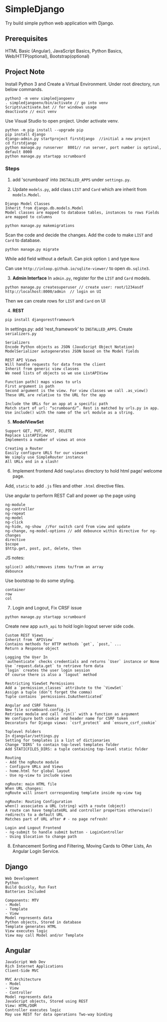 # SimpleDjango
Try build simple python web application with Django.

## Prerequisites
HTML Basic (Angular), JavaScript Basics, Python Basics, Web/HTTP(optional), Bootstrap(optional)

## Project Note
Install Python 3 and Create a Virtual Environment. Under root directory, run below commands.
```
python3 -m venv simpledjangoenv
. simpledjangoenv/bin/activate // go into venv
Scripts\activate.bat // for windows usage
deactivate // exit venv
```
Use Visual Studio to open project. Under activate venv.
```
python -m pip install --upgrade pip
pip install django
django-admin.py startproject firstdjango  //initial a new project
cd firstdjango
python manage.py runserver  8001// run server, port number is optinal, default 8000
python manage.py startapp scrumboard
```

### Steps
1. add 'scrumboard' into `INSTALLED_APPS` under `settings.py`.

2. Update `models.py`, add class `LIST` and `Card` which are inherit from `models.Model`.
```
Django Model Classes
Inherit from django.db.models.Model
Model classes are mapped to database tables, instances to rows Fields are mapped to columns
```
```
python manage.py makemigrations
```
Scan the code and decide the changes. Add the code to make `LIST` and `Card`  to database.
```
python manage.py migrate
```
While add field without a default. Can pick option `1` and type `None`

Can use `http://inloop.github.io/sqlite-viewer/` to open `db.sqlite3`.

3. **Admin Interface** In `admin.py`, register for the `LIST` and `Card` models.
```
python manage.py createsuperuser // create user: root/1234asdf
http://localhost:8000/admin  // login on UI
```
Then we can create rows for `LIST` and `Card` on UI

4. **REST**
```
pip install djangorestframework
```
In settings.py: add ‘rest_framework’ to `INSTALLED_APPS`. Create `serializers.py`
```
Serializers
Encode Python objects as JSON (JavaScript Object Notation) 
ModelSerializer autogenerates JSON based on the Model fields

REST API Views
Will handle requests for data from the client 
Inherit from generic view classes
We need lists of objects so we use ListAPIView
```

```
Function path() maps views to urls
First argument is path
Second argument is the view. For view classes we call .as_view() 
These URL are relative to the URL for the app

Include the URLs for an app at a specific path
Match start of url: “scrumboard/”. Rest is matched by urls.py in app. 
Use include() with the name of the url module as a string.
```

5. **ModelViewSet**
```
Support GET, PUT, POST, DELETE 
Replace ListAPIView
Implements a number of views at once

Creating a Router
Easily configure URLS for our viewset 
We simply use SimpleRouter instance 
All URLs end in a slash!
```

6.  Implement frontend
Add `templates` directory to hold html page/ welcome page.

Add, `static` to add `.js` files and other `.html` directive files.

Use angular to perform REST Call and power up the page using
```
ng-module
ng-controller
ng-repeat
ng-model
ng-click
ng-hide, ng-show  //For switch card from view and update
ng-change, ng-model-options // add debounce within directive for ng-changes
directive
$scope
$http.get, post, put, delete, then
```

JS notes:
```$xslt
splice() adds/removes items to/from an array
debounce
```
Use bootstrap to do some styling. 
```
container
row
col
```

7. Login and Logout, Fix CRSF issue
```
python manage.py startapp scrumboard
```
Create new app `auth_api` to hold login logout server side code.
```
Custom REST Views
Inherit from `APIView`
Contains methods for HTTP methods `get`, `post,` ... 
Return a Response object

Logging the User In
`authenticate` checks credentials and returns `User` instance or None 
Use `request.data.get` to retrieve form data
`login` creates the user login session
Of course there is also a `logout` method

Restricting ViewSet Permissions
Add a `permission_classes` attribute to the `ViewSet` 
Assign a tuple (don’t forget the comma)
Tuple contains `permissions.IsAuthenticated`

Angular and CSRF Tokens
New file scrumboard.config.js
Retrieve module and call `run()` with a function as argument
We configure both cookie and header name for CSRF token 
Decorators for Django views: `csrf_protect` and `ensure_csrf_cookie`
```

```
Toplevel Folders
In djangular/settings.py
Setting for templates is a list of dictionaries
Change ‘DIRS’ to contain top-level templates folder
Add STATICFILES_DIRS: a tuple containing top-level static folder

Routing
- Add the ngRoute module
- Configure URLs and Views
- home.html for global layout
- Use ng-view to include views

ngRoute: main HTML file
When URL changes:
ngRoute will insert corresponding template inside ng-view tag

ngRoute: Routing Configuration
when() associates a URL (string) with a route (object)
A route can have templateURL and controller properties otherwise() redirects to a default URL
Matches part of URL after # - no page refresh!

Login and Logout Frontend
- ng-submit to handle submit button - LoginController
- Using $location to change path
```
8. Enhancement
Sorting and Filtering, Moving Cards to Other Lists, An Angular Login Service.



## Django
```
Web Development
Python 
Build Quickly, Run Fast 
Batteries Included
```
```
Components: MTV
- Model
- Template 
- View
Model represents data 
Python objects, Stored in database
Template generates HTML
View executes logic 
View may call Model and/or Template
```

## Angular
```
JavaScript Web Dev
Rich Internet Applications
Client-Side MVC

MVC Architecture
- Model
- View
- Controller
Model represents data
JavaScript objects, Stored using REST
View: HTML/DOM
Controller executes logic
May use REST for data operations Two-way binding
```